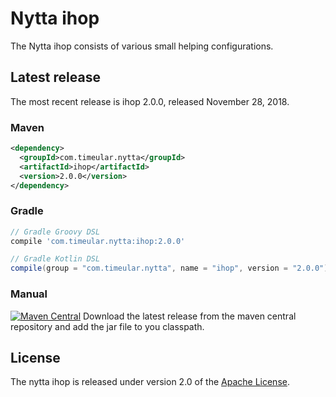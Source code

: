 # Nytta ihop

The Nytta ihop consists of various small helping configurations.

## Latest release

The most recent release is ihop 2.0.0, released November 28, 2018.

### Maven

```xml
<dependency>
  <groupId>com.timeular.nytta</groupId>
  <artifactId>ihop</artifactId>
  <version>2.0.0</version>
</dependency>
```

### Gradle

```gradle
// Gradle Groovy DSL
compile 'com.timeular.nytta:ihop:2.0.0'

// Gradle Kotlin DSL
compile(group = "com.timeular.nytta", name = "ihop", version = "2.0.0")
```

### Manual

[![Maven Central](https://maven-badges.herokuapp.com/maven-central/com.timeular.nytta/ihop/badge.svg)](https://maven-badges.herokuapp.com/maven-central/com.timeular.nytta/ihop/badge.svg)
Download the latest release from the maven central repository and add the jar file to you classpath.

## License

The nytta ihop is released under version 2.0 of the [Apache License][].

[Apache License]: http://www.apache.org/licenses/LICENSE-2.0